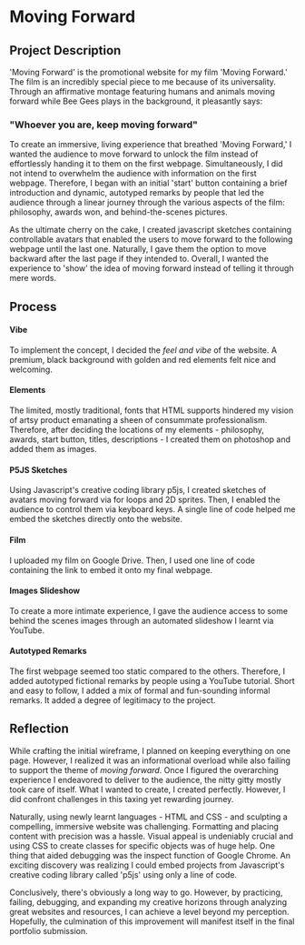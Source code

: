 # Moving Forward

## Project Description
'Moving Forward' is the promotional website for my film 'Moving Forward.' The film is an incredibly special piece to me because of its universality. Through an affirmative montage featuring humans and animals moving forward while Bee Gees plays in the background, it pleasantly says:
### "Whoever you are, keep moving forward"
To create an immersive, living experience that breathed 'Moving Forward,' I wanted the audience to move forward to unlock the film instead of effortlessly handing it to them on the first webpage. Simultaneously, I did not intend to overwhelm the audience with information on the first webpage. Therefore, I began with an initial 'start' button containing a brief introduction and dynamic, autotyped remarks by people that led the audience through a linear journey through the various aspects of the film: philosophy, awards won, and behind-the-scenes pictures. 

As the ultimate cherry on the cake, I created javascript sketches containing controllable avatars that enabled the users to move forward to the following webpage until the last one. Naturally, I gave them the option to move backward after the last page if they intended to. Overall, I wanted the experience to 'show' the idea of moving forward instead of telling it through mere words.

## Process
#### Vibe
To implement the concept, I decided the _feel and vibe_ of the website. A premium, black background with golden and red elements felt nice and welcoming.
#### Elements
The limited, mostly traditional, fonts that HTML supports hindered my vision of artsy product emanating a sheen of consummate professionalism. Therefore, after deciding the locations of my elements - philosophy, awards, start button, titles, descriptions - I created them on photoshop and added them as images.
#### P5JS Sketches
Using Javascript's creative coding library p5js, I created sketches of avatars moving forward via for loops and 2D sprites. Then, I enabled the audience to control them via keyboard keys. A single line of code helped me embed the sketches directly onto the website.
#### Film 
I uploaded my film on Google Drive. Then, I used one line of code containing the link to embed it onto my final webpage. 
#### Images Slideshow
To create a more intimate experience, I gave the audience access to some behind the scenes images through an automated slideshow I learnt via YouTube.
#### Autotyped Remarks
The first webpage seemed too static compared to the others. Therefore, I added autotyped fictional remarks by people using a YouTube tutorial. Short and easy to follow, I added a mix of formal and fun-sounding informal remarks. It added a degree of legitimacy to the project.

## Reflection
While crafting the initial wireframe, I planned on keeping everything on one page. However, I realized it was an informational overload while also failing to support the theme of _moving forward_. Once I figured the overarching experience I endeavored to deliver to the audience, the nitty gitty mostly took care of itself. What I wanted to create, I created perfectly. However, I did confront challenges in this taxing yet rewarding journey.

Naturally, using newly learnt languages - HTML and CSS - and sculpting a compelling, immersive website was challenging. Formatting and placing content with precision was a hassle. Visual appeal is undeniably crucial and using CSS to create classes for specific objects was of huge help. One thing that aided debugging was the inspect function of Google Chrome. An exciting discovery was realizing I could embed projects from Javascript's creative coding library called 'p5js' using only a line of code.

Conclusively, there's obviously a long way to go. However, by practicing, failing, debugging, and expanding my creative horizons through analyzing great websites and resources, I can achieve a level beyond my perception. Hopefully, the culmination of this improvement will manifest itself in the final portfolio submission.
